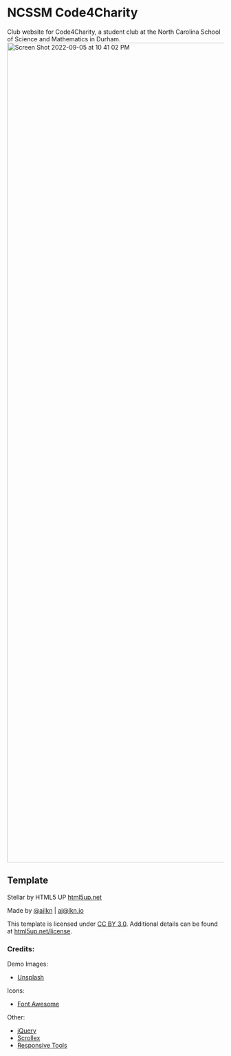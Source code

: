 # NCSSM Code4Charity

Club website for Code4Charity, a student club at the North Carolina School of Science and Mathematics in Durham.
<img width="1904" alt="Screen Shot 2022-09-05 at 10 41 02 PM" src="https://user-images.githubusercontent.com/62436772/188535723-e06044c8-b7fc-4f94-8d6b-6abb9ac0cb2d.png">


## Template
Stellar by HTML5 UP
[html5up.net](https://html5up.net)

Made by [@ajlkn](https://twitter.com/ajlkn) | aj@lkn.io

This template is licensed under [CC BY 3.0](http://creativecommons.org/licenses/by/3.0/). Additional details can be found at [html5up.net/license](html5up.net/license).

### Credits:
Demo Images:

* [Unsplash](unsplash.com)


Icons:

* [Font Awesome](fontawesome.io)


Other:

* [jQuery](jquery.com)
* [Scrollex](github.com/ajlkn/jquery.scrollex)
* [Responsive Tools](github.com/ajlkn/responsive-tools)
